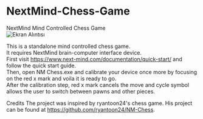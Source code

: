 # NextMind-Chess-Game
NextMind Mind Controlled Chess Game  
![Ekran Alıntısı](https://user-images.githubusercontent.com/87468948/167263831-367b739a-fd4b-4d24-86da-9994a69df19c.PNG)

This is a standalone mind controlled chess game.  
It requires NextMind brain-computer interface device.  
First visit https://www.next-mind.com/documentation/quick-start/ and follow the quick start guide.  
Then, open NM Chess.exe and calibrate your device once more by focusing on the red x mark and voila it is ready to go.  
After the calibration step, red x mark cancels the move and cycle symbol allows the user to switch between pawns and other pieces.

Credits
The project was inspired by ryantoon24's chess game. His project can be found at https://github.com/ryantoon24/NM-Chess.
